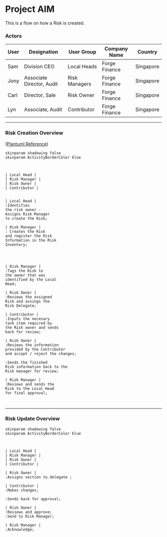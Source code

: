 # Project AIM
This is a flow on how a Risk is created.

### Actors


User | Designation               | User Group    | Company Name  | Country
-----|---------------------------|---------------|---------------|----------
Sam  | Division CEO              | Local Heads   | Forge Finance | Singapore
Jony | Associate Director, Audit | Risk Managers | Forge Finance | Singapore
Carl | Director, Sale            | Risk Owner    | Forge Finance | Singapore
Lyn  | Associate, Audit          | Contributor   | Forge Finance | Singapore

---

### Risk Creation Overview
([Plantuml Reference](https://www.plantuml.com/plantuml/svg/XLD1Rjj03BplA_Y18dVv52I766XHmEa7Q8cMM5jSTRcEOS2F3vUo9HasqEDIm-5mXj8zou09Uz0EctXYQM671wKGBl0prdY03y86BlRSiExX5mgsbER2xvDSdszHSkBjCSVoVY2erWr9vXsJGiWTGIhjqTj_X5TLRaNlXeGSeKw4cQ3WowTLU1HImPk3T491G6aWKSkQ3N8hXxNiOkenSnHWMS0t3ardew_WawIPkOArmEimfFXbkwmUrxf-jF4liA6_L6SD4xFBjt6hy4pu7smNecrRRnmjoHrcEA46ljdMmFRiQ9yVolpPZbiCrOQ-c4uZBRgfr0I754zAHSQXO_6T3jIQUSvqds2rbk6OHoQXcXJJsHIYTN6ctlpzT-JaikQ5H_5bb1ORmnRhFHGBa-lwZs2U0mh5LDjzsdeXpkF5kgOXc-d9JNTCtQ6qf2N6ESKT2sjdHEF6YndWwiptoOx-6iupnOlWRfgdFMU6aMrn8tv0fi6UU3sZrPE_u-6Ad5AFsvujCxkWRm00))

```plantuml
skinparam shadowing false
skinparam ActivityBorderColor blue



| Local Head |
| Risk Manager |
| Risk Owner |
| Contributor |


| Local Head |
:Identifies 
the risk owner -
Assigns Risk Manager
to create the Risk;

| Risk Manager |
: Creates the Risk 
and register the Risk
Information in the Risk 
Inventory;




| Risk Manager |
:Tags the Risk to 
the owner that was
identified by the Local
Head;

| Risk Owner |
:Reviews the assigned
Risk and assings the
Risk Delegate;

| Contributor |
:Inputs the necesary 
task item required by
the Risk owner and sends
back for review;

| Risk Owner |
:Reviews the information
provided by the Contributor
and accept / reject the changes;

:Sends the finished 
Risk information back to the
Risk manager for review;

| Risk Manager |
:Reviews and sends the
Risk to the Local Head
for final approval;



```

---

### Risk Update Overview

```plantuml
skinparam shadowing false
skinparam ActivityBorderColor blue



| Local Head |
| Risk Manager |
| Risk Owner |
| Contributor |

| Risk Owner |
:Assigns section to delegate ;

| Contributor |
:Makes changes;

:Sends back for approval;

| Risk Owner |
:Reviews and approve;
:Send to Risk Manager;

| Risk Manager |
:Acknowledge;

```

